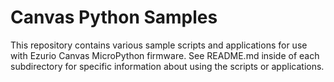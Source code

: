 # Canvas Python Samples

This repository contains various sample scripts and applications for use with
Ezurio Canvas MicroPython firmware. See README.md inside of each
subdirectory for specific information about using the scripts or applications.
